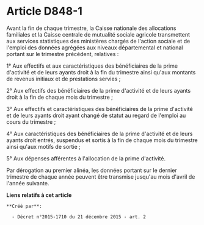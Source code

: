 # Article D848-1

Avant la fin de chaque trimestre, la Caisse nationale des allocations familiales et la Caisse centrale de mutualité sociale
agricole transmettent aux services statistiques des ministères chargés de l'action sociale et de l'emploi des données
agrégées aux niveaux départemental et national portant sur le trimestre précédent, relatives : 

1° Aux effectifs et aux caractéristiques des bénéficiaires de la prime d'activité et de leurs ayants droit à la fin du
trimestre ainsi qu'aux montants de revenus initiaux et de prestations servies ; 

2° Aux effectifs des bénéficiaires de la prime d'activité et de leurs ayants droit à la fin de chaque mois du trimestre ; 

3° Aux effectifs et caractéristiques des bénéficiaires de la prime d'activité et de leurs ayants droit ayant changé de statut
au regard de l'emploi au cours du trimestre ; 

4° Aux caractéristiques des bénéficiaires de la prime d'activité et de leurs ayants droit entrés, suspendus et sortis à la
fin de chaque mois du trimestre ainsi qu'aux motifs de sortie ; 

5° Aux dépenses afférentes à l'allocation de la prime d'activité. 

Par dérogation au premier alinéa, les données portant sur le dernier trimestre de chaque année peuvent être transmise
jusqu'au mois d'avril de l'année suivante.

**Liens relatifs à cet article**

	**Créé par**:

	  - Décret n°2015-1710 du 21 décembre 2015 - art. 2
